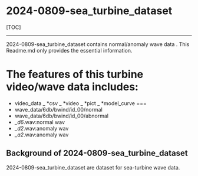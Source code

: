 # 2024-0809-sea_turbine_dataset

[TOC]

------

2024-0809-sea_turbine_dataset contains normal/anomaly wave data . This Readme.md only provides the essential information. 

The features of this turbine video/wave data includes:
===
- video_data
_ *csv
_ *video
_ *pict
_ *model_curve
===
- wave_data/6db/bwind/id_00/normal
- wave_data/6db/bwind/id_00/abnormal
- *_d6*.wav:normal wav
- *_d2*.wav:anomaly wav
- *_a2*.wav:anomaly wav

## Background of 2024-0809-sea_turbine_dataset
2024-0809-sea_turbine_dataset are dataset for sea-turbine wave data. 
